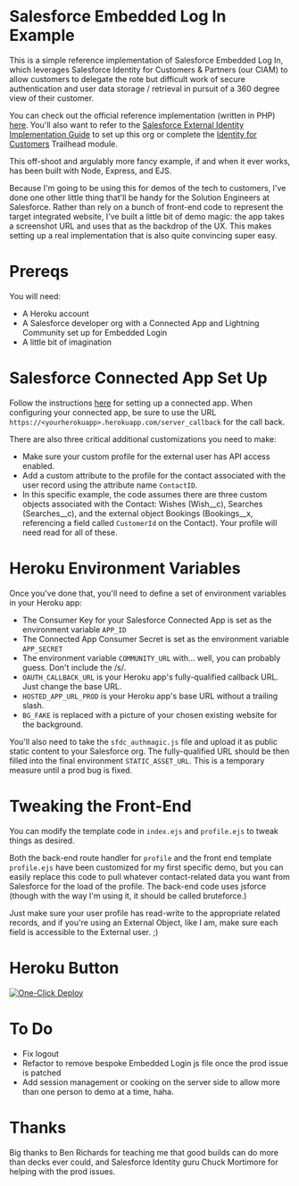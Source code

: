 # Salesforce Embedded Log In Example

This is a simple reference implementation of Salesforce Embedded Log In, which leverages Salesforce Identity for Customers & Partners (our CIAM) to allow customers to delegate the rote but difficult work of secure authentication and user data storage / retrieval in pursuit of a 360 degree view of their customer.

You can check out the official reference implementation (written in PHP) [here](https://github.com/salesforceidentity/embedded-login-example). You'll also want to refer to the [Salesforce External Identity Implementation Guide](https://developer.salesforce.com/docs/atlas.en-us.externalidentityImplGuide.meta/externalidentityImplGuide/external_identity_intro.htm) to set up this org or complete the [Identity for Customers](https://trailhead.salesforce.com/en/content/learn/modules/identity_external) Trailhead module.

This off-shoot and argulably more fancy example, if and when it ever works, has been built with Node, Express, and EJS. 

Because I'm going to be using this for demos of the tech to customers, I've done one other little thing that'll be handy for the Solution Engineers at Salesforce. Rather than rely on a bunch of front-end code to represent the target integrated website, I've built a little bit of demo magic: the app takes a screenshot URL and uses that as the backdrop of the UX. This makes setting up a real implementation that is also quite convincing super easy.

# Prereqs

You will need:

* A Heroku account
* A Salesforce developer org with a Connected App and Lightning Community set up for Embedded Login
* A little bit of imagination

# Salesforce Connected App Set Up
Follow the instructions [here](https://developer.salesforce.com/docs/atlas.en-us.externalidentityImplGuide.meta/externalidentityImplGuide/external_identity_login_step_2.htm) for setting up a connected app. When configuring your connected app, be sure to use the URL `https://<yourherokuapp>.herokuapp.com/server_callback` for the call back. 

There are also three critical additional customizations you need to make:
* Make sure your custom profile for the external user has API access enabled.
* Add a custom attribute to the profile for the contact associated with the user record using the attribute name `ContactID`.
* In this specific example, the code assumes there are three custom objects associated with the Contact: Wishes (Wish__c), Searches (Searches__c), and the external object Bookings (Bookings__x, referencing a field called `CustomerId` on the Contact). Your profile will need read for all of these. 

# Heroku Environment Variables

Once you've done that, you'll need to define a set of environment variables in your Heroku app:
* The Consumer Key for your Salesforce Connected App is set as the environment variable `APP_ID`
* The Connected App Consumer Secret is set as the environment variable `APP_SECRET`
* The environment variable `COMMUNITY_URL` with... well, you can probably guess. Don't include the /s/.
* `OAUTH_CALLBACK_URL` is your Heroku app's fully-qualified callback URL. Just change the base URL.
* `HOSTED_APP_URL_PROD` is your Heroku app's base URL without a trailing slash.
* `BG_FAKE` is replaced with a picture of your chosen existing website for the background. 

You'll also need to take the `sfdc_authmagic.js` file and upload it as public static content to your Salesforce org. The fully-qualified URL should be then filled into the final environment `STATIC_ASSET_URL`. This is a temporary measure until a prod bug is fixed.

# Tweaking the Front-End

You can modify the template code in `index.ejs` and `profile.ejs` to tweak things as desired. 

Both the back-end route handler for `profile` and the front end template `profile.ejs` have been customized for my first specific demo, but you can easily replace this code to pull whatever contact-related data you want from Salesforce for the load of the profile. The back-end code uses jsforce (though with the way I'm using it, it should be called bruteforce.) 

Just make sure your user profile has read-write to the appropriate related records, and if you're using an External Object, like I am, make sure each field is accessible to the External user. ;)

# Heroku Button

[![One-Click Deploy](https://www.herokucdn.com/deploy/button.svg)](https://heroku.com/deploy)

# To Do

* Fix logout
* Refactor to remove bespoke Embedded Login js file once the prod issue is patched
* Add session management or cooking on the server side to allow more than one person to demo at a time, haha.

# Thanks

Big thanks to Ben Richards for teaching me that good builds can do more than decks ever could, and Salesforce Identity guru Chuck Mortimore for helping with the prod issues.
